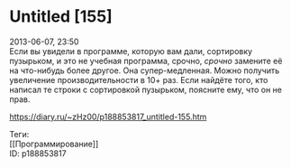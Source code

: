 Untitled [155]
===============

   
 2013-06-07, 23:50   
  Если вы увидели в программе, которую вам дали, сортировку пузырьком, и это не учебная программа, срочно,  *срочно*  замените её на что-нибудь более другое. Она супер-медленная. Можно получить увеличение производительности в 10+ раз. Если найдёте того, кто написал те строки с сортировкой пузырьком, поясните ему, что он не прав.   
    
 <https://diary.ru/~zHz00/p188853817_untitled-155.htm>   
   
 Теги:   
 [[Программирование]]   
 ID: p188853817